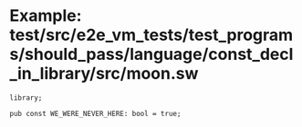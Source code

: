 # Example: test/src/e2e_vm_tests/test_programs/should_pass/language/const_decl_in_library/src/moon.sw

```sway
library;

pub const WE_WERE_NEVER_HERE: bool = true;

```
